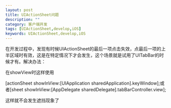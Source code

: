 ```yaml
---
layout: post
title: UIActionSheet问题
description: ""
category: 客户端开发
tags: [UIActionSheet,develop,iOS]
keywords: UIActionSheet,develop,iOS
---
```

在开发过程中，发现有时候UIActionSheet的最后一项点击失效，点最后一项的上半区域时有效，这是在特定情况下才会发生，这个场景就是试用了UITabBar的时候才有。解决办法：

在showView时这样使用

[actionSheet showInView:[UIApplication sharedApplication].keyWindow];或者[sheet showInView:[AppDelegate sharedDelegate].tabBarController.view];

这样就不会发生遮挡现象了
